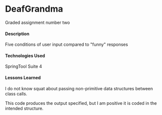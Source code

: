 # DeafGrandma
  Graded assignment number two

#### Description
 Five conditions of user input compared to "funny" responses

#### Technologies Used
 SpringTool Suite 4

#### Lessons Learned
 I do not know squat about passing non-primitive data structures between class calls.
 
 This code produces the output specified, but I am positive it is coded in the intended structure.
 
 